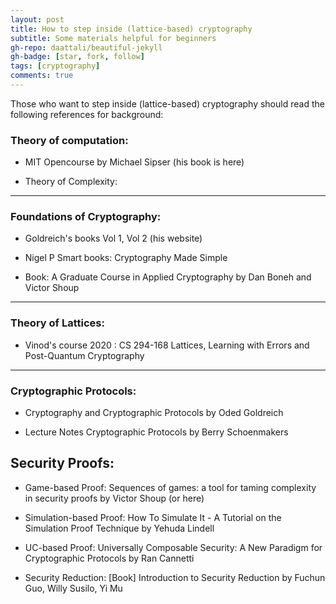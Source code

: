 ```yaml
---
layout: post
title: How to step inside (lattice-based) cryptography
subtitle: Some materials helpful for beginners
gh-repo: daattali/beautiful-jekyll
gh-badge: [star, fork, follow]
tags: [cryptography]
comments: true
---
```



Those who want to step inside (lattice-based) cryptography should read the following references for background:

### Theory of computation:

- MIT Opencourse by Michael Sipser  (his book is here)

- Theory of Complexity:


---
### Foundations of Cryptography: 

- Goldreich's books Vol 1, Vol 2  (his website)

- Nigel P Smart books: Cryptography Made Simple 

- Book: A Graduate Course in Applied Cryptography by Dan Boneh and Victor Shoup

---
### Theory of Lattices:

- Vinod's course 2020 :  CS 294-168 Lattices, Learning with Errors and Post-Quantum Cryptography 


---
### Cryptographic Protocols: 

- Cryptography and Cryptographic Protocols by Oded Goldreich

- Lecture Notes Cryptographic Protocols by  Berry Schoenmakers

## Security Proofs: 

- Game-based Proof: Sequences of games: a tool for taming complexity in security proofs  by Victor Shoup  (or here)

- Simulation-based Proof:  How To Simulate It - A Tutorial on the Simulation Proof Technique by Yehuda Lindell

- UC-based Proof: Universally Composable Security: A New Paradigm for Cryptographic Protocols  by Ran Cannetti

- Security Reduction: [Book] Introduction to Security Reduction by  Fuchun Guo, Willy Susilo, Yi Mu
